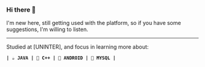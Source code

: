 ### Hi there 👋
 
 I'm new here, still getting used with the platform, so if you have some suggestions, I'm willing to listen.

***
 Studied at [UNINTER], and focus in learning more about:

**``
| ☕️ JAVA
| 👾 C++
| 📱 ANDROID
| 🐬 MYSQL |
``**



 
